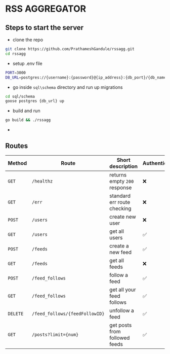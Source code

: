 # RSS AGGREGATOR
## Steps to start the server
- clone the repo
```bash
git clone https://github.com/PrathameshGandule/rssagg.git
cd rssagg
```
- setup .env file
```bash
PORT=3000
DB_URL=postgres://{username}:{password}@{ip_address}:{db_port}/{db_name}?sslmode=disable
```
- go inside `sql\schema` directory and run up migrations
```bash
cd sql/schema
goose postgres {db_url} up
```
- build and run
```bash
go build && ./rssagg
```

- 
## Routes
|Method   |Route                           |Short description             |Authenticated|
|---------|--------------------------------|------------------------------|-------------|
| `GET`   | `/healthz`                     |returns empty `200` response  |:x: 
| `GET`   | `/err`                         |standard err route checking   |:x:
| `POST`  | `/users`                       |create new user               |:x:
| `GET`   | `/users`                       |get all users                 |:white_check_mark:
| `POST`  | `/feeds`                       |create a new feed             |:white_check_mark:
| `GET`   | `/feeds`                       |get all feeds                 |:x:
| `POST`  | `/feed_follows`                |follow a feed                 |:white_check_mark:
| `GET`   | `/feed_follows`                |get all your feed follows     |:white_check_mark:
| `DELETE`| `/feed_follows/{feedFollowID}` |unfollow a feed               |:white_check_mark:
| `GET`   | `/posts?limit={num}`           |get posts from followed feeds |:white_check_mark:
